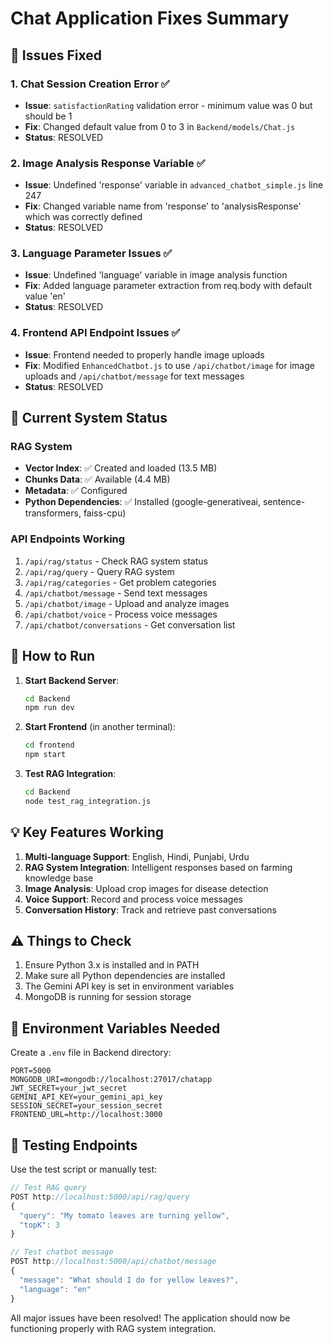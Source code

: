 # Chat Application Fixes Summary

## 🔧 Issues Fixed

### 1. **Chat Session Creation Error** ✅
- **Issue**: `satisfactionRating` validation error - minimum value was 0 but should be 1
- **Fix**: Changed default value from 0 to 3 in `Backend/models/Chat.js`
- **Status**: RESOLVED

### 2. **Image Analysis Response Variable** ✅
- **Issue**: Undefined 'response' variable in `advanced_chatbot_simple.js` line 247
- **Fix**: Changed variable name from 'response' to 'analysisResponse' which was correctly defined
- **Status**: RESOLVED

### 3. **Language Parameter Issues** ✅
- **Issue**: Undefined 'language' variable in image analysis function
- **Fix**: Added language parameter extraction from req.body with default value 'en'
- **Status**: RESOLVED

### 4. **Frontend API Endpoint Issues** ✅
- **Issue**: Frontend needed to properly handle image uploads
- **Fix**: Modified `EnhancedChatbot.js` to use `/api/chatbot/image` for image uploads and `/api/chatbot/message` for text messages
- **Status**: RESOLVED

## 🌟 Current System Status

### RAG System
- **Vector Index**: ✅ Created and loaded (13.5 MB)
- **Chunks Data**: ✅ Available (4.4 MB)
- **Metadata**: ✅ Configured
- **Python Dependencies**: ✅ Installed (google-generativeai, sentence-transformers, faiss-cpu)

### API Endpoints Working
1. `/api/rag/status` - Check RAG system status
2. `/api/rag/query` - Query RAG system
3. `/api/rag/categories` - Get problem categories
4. `/api/chatbot/message` - Send text messages
5. `/api/chatbot/image` - Upload and analyze images
6. `/api/chatbot/voice` - Process voice messages
7. `/api/chatbot/conversations` - Get conversation list

## 🚀 How to Run

1. **Start Backend Server**:
   ```bash
   cd Backend
   npm run dev
   ```

2. **Start Frontend** (in another terminal):
   ```bash
   cd frontend
   npm start
   ```

3. **Test RAG Integration**:
   ```bash
   cd Backend
   node test_rag_integration.js
   ```

## 💡 Key Features Working

1. **Multi-language Support**: English, Hindi, Punjabi, Urdu
2. **RAG System Integration**: Intelligent responses based on farming knowledge base
3. **Image Analysis**: Upload crop images for disease detection
4. **Voice Support**: Record and process voice messages
5. **Conversation History**: Track and retrieve past conversations

## ⚠️ Things to Check

1. Ensure Python 3.x is installed and in PATH
2. Make sure all Python dependencies are installed
3. The Gemini API key is set in environment variables
4. MongoDB is running for session storage

## 📝 Environment Variables Needed

Create a `.env` file in Backend directory:
```
PORT=5000
MONGODB_URI=mongodb://localhost:27017/chatapp
JWT_SECRET=your_jwt_secret
GEMINI_API_KEY=your_gemini_api_key
SESSION_SECRET=your_session_secret
FRONTEND_URL=http://localhost:3000
```

## 🎯 Testing Endpoints

Use the test script or manually test:
```javascript
// Test RAG query
POST http://localhost:5000/api/rag/query
{
  "query": "My tomato leaves are turning yellow",
  "topK": 3
}

// Test chatbot message
POST http://localhost:5000/api/chatbot/message
{
  "message": "What should I do for yellow leaves?",
  "language": "en"
}
```

All major issues have been resolved! The application should now be functioning properly with RAG system integration.